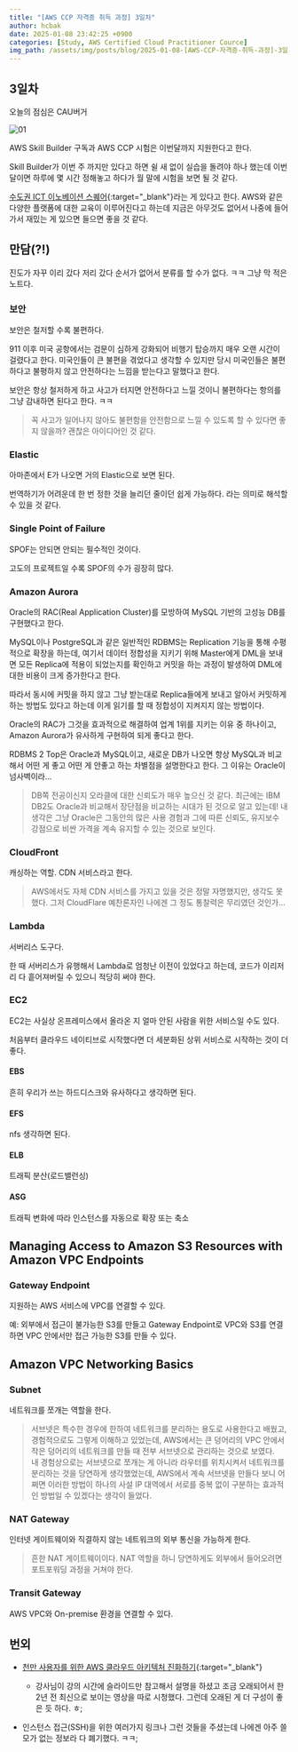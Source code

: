 ```yaml
---
title: "[AWS CCP 자격증 취득 과정] 3일차"
author: hcbak
date: 2025-01-08 23:42:25 +0900
categories: [Study, AWS Certified Cloud Practitioner Cource]
img_path: /assets/img/posts/blog/2025-01-08-[AWS-CCP-자격증-취득-과정]-3일차/
---
```


## 3일차

오늘의 점심은 CAU버거

![01](01_CAU.webp)

AWS Skill Builder 구독과 AWS CCP 시험은 이번달까지 지원한다고 한다.

Skill Builder가 이번 주 까지만 있다고 하면 쉴 새 없이 실습을 돌려야 하나 했는데 이번 달이면 하루에 몇 시간 정해놓고 하다가 월 말에 시험을 보면 될 것 같다.

[수도권 ICT 이노베이션 스퀘어](https://ictinnovation.kr/index.asp){:target="_blank"}라는 게 있다고 한다. AWS와 같은 다양한 플랫폼에 대한 교육이 이루어진다고 하는데 지금은 아무것도 없어서 나중에 들어가서 재밌는 게 있으면 들으면 좋을 것 같다.

## 만담(?!)

진도가 자꾸 이리 갔다 저리 갔다 순서가 없어서 분류를 할 수가 없다. ㅋㅋ 그냥 막 적은 노트다.

### 보안

보안은 철저할 수록 불편하다.

911 이후 미국 공항에서는 검문이 심하게 강화되어 비행기 탑승까지 매우 오랜 시간이 걸렸다고 한다. 미국인들이 큰 불편을 겪었다고 생각할 수 있지만 당시 미국인들은 불편하다고 불평하지 않고 안전하다는 느낌을 받는다고 말했다고 한다.

보안은 항상 철저하게 하고 사고가 터지면 안전하다고 느낄 것이니 불편하다는 항의를 그냥 감내하면 된다고 한다. ㅋㅋ

> 꼭 사고가 일어나지 않아도 불편함을 안전함으로 느낄 수 있도록 할 수 있다면 좋지 않을까? 괜찮은 아이디어인 것 같다.

### Elastic

아마존에서 E가 나오면 거의 Elastic으로 보면 된다.

번역하기가 어려운데 한 번 정한 것을 늘리던 줄이던 쉽게 가능하다. 라는 의미로 해석할 수 있을 것 같다.

### Single Point of Failure

SPOF는 안되면 안되는 필수적인 것이다.

고도의 프로젝트일 수록 SPOF의 수가 굉장히 많다.

### Amazon Aurora
Oracle의 RAC(Real Application Cluster)를 모방하여 MySQL 기반의 고성능 DB를 구현했다고 한다.

MySQL이나 PostgreSQL과 같은 일반적인 RDBMS는 Replication 기능을 통해 수평적으로 확장을 하는데, 여기서 데이터 정합성을 지키기 위해 Master에게 DML을 보내면 모든 Replica에 적용이 되었는지를 확인하고 커밋을 하는 과정이 발생하여 DML에 대한 비용이 크게 증가한다고 한다.

따라서 동시에 커밋을 하지 않고 그냥 받는대로 Replica들에게 보내고 알아서 커밋하게 하는 방법도 있다고 하는데 이게 읽기를 할 때 정합성이 지켜지지 않는 방법이다.

Oracle의 RAC가 그것을 효과적으로 해결하여 업계 1위를 지키는 이유 중 하나이고, Amazon Aurora가 유사하게 구현하여 되게 좋다고 한다.

RDBMS 2 Top은 Oracle과 MySQL이고, 새로운 DB가 나오면 항상 MySQL과 비교해서 어떤 게 좋고 어떤 게 안좋고 하는 차별점을 설명한다고 한다. 그 이유는 Oracle이 넘사벽이라...

> DB쪽 전공이신지 오라클에 대한 신뢰도가 매우 높으신 것 같다. 최근에는 IBM DB2도 Oracle과 비교해서 장단점을 비교하는 시대가 된 것으로 알고 있는데! 내 생각은 그냥 Oracle은 그동안의 많은 사용 경험과 그에 따른 신뢰도, 유지보수 강점으로 비싼 가격을 계속 유지할 수 있는 것으로 보인다.

### CloudFront

캐싱하는 역할. CDN 서비스라고 한다.

> AWS에서도 자체 CDN 서비스를 가지고 있을 것은 정말 자명했지만, 생각도 못했다. 그저 CloudFlare 예찬론자인 나에겐 그 정도 통찰력은 무리였던 것인가...

### Lambda

서버리스 도구다.

한 때 서버리스가 유행해서 Lambda로 엄청난 이전이 있었다고 하는데, 코드가 이리저리 다 흩어져버릴 수 있으니 적당히 써야 한다.

### EC2

EC2는 사실상 온프레미스에서 올라온 지 얼마 안된 사람을 위한 서비스일 수도 있다.

처음부터 클라우드 네이티브로 시작했다면 더 세분화된 상위 서비스로 시작하는 것이 더 좋다.

#### EBS

흔히 우리가 쓰는 하드디스크와 유사하다고 생각하면 된다.

#### EFS

nfs 생각하면 된다.

#### ELB

트래픽 분산(로드밸런싱)

#### ASG

트래픽 변화에 따라 인스턴스를 자동으로 확장 또는 축소

## Managing Access to Amazon S3 Resources with Amazon VPC Endpoints

### Gateway Endpoint

지원하는 AWS 서비스에 VPC를 연결할 수 있다.

예: 외부에서 접근이 불가능한 S3를 만들고 Gateway Endpoint로 VPC와 S3를 연결하면 VPC 안에서만 접근 가능한 S3를 만들 수 있다.

## Amazon VPC Networking Basics

### Subnet

네트워크를 쪼개는 역할을 한다.

> 서브넷은 특수한 경우에 한하여 네트워크를 분리하는 용도로 사용한다고 배웠고, 경험적으로도 그렇게 이해하고 있었는데, AWS에서는 큰 덩어리의 VPC 안에서 작은 덩어리의 네트워크를 만들 때 전부 서브넷으로 관리하는 것으로 보였다.  
내 경험상으로는 서브넷으로 쪼개는 게 아니라 라우터를 위치시켜서 네트워크를 분리하는 것을 당연하게 생각했었는데, AWS에서 계속 서브넷을 만들다 보니 어쩌면 이러한 방법이 하나의 사설 IP 대역에서 서로를 중복 없이 구분하는 효과적인 방법일 수 있겠다는 생각이 들었다.

### NAT Gateway

인터넷 게이트웨이와 직결하지 않는 네트워크의 외부 통신을 가능하게 한다.

> 흔한 NAT 게이트웨이이다. NAT 역할을 하니 당연하게도 외부에서 들어오려면 포트포워딩 과정을 거쳐야 한다.

### Transit Gateway

AWS VPC와 On-premise 환경을 연결할 수 있다.

## 번외

- [천만 사용자를 위한 AWS 클라우드 아키텍처 진화하기](https://www.youtube.com/watch?v=HI0fPiZpniY){:target="_blank"}
  - 강사님이 강의 시간에 슬라이드만 참고해서 설명을 하셨고 조금 오래되어서 한 2년 전 최신으로 보이는 영상을 따로 시청했다. 그런데 오래된 게 더 구성이 좋은 듯 하다. ㅎ;

- 인스턴스 접근(SSH)을 위한 여러가지 링크나 그런 것들을 주셨는데 나에겐 아주 쓸모가 없는 정보라 다 폐기했다. ㅋㅋ;
